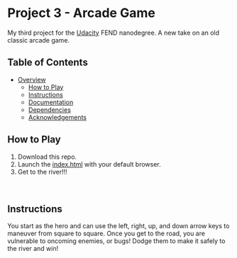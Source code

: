 Project 3 - Arcade Game
===============================
My third project for the [Udacity](https://www.udacity.com) FEND nanodegree.  A new take on an old classic arcade game.
<br>
## Table of Contents
- [Overview](#overview)
    - [How to Play](#how-to-play)
    - [Instructions](#instructions)
    - [Documentation](#documentation)
    - [Dependencies](#dependencies)
    - [Acknowledgements](#acknowledgements)
## How to Play
1. Download this repo. 
2. Launch the [index.html](./index.html) with your default browser.
3. Get to the river!!!  
<br><br>
## Instructions
You start as the hero and can use the left, right, up, and down arrow keys to maneuver from square to square.  Once you get to the road, you are vulnerable to oncoming enemies, or bugs!  Dodge them to make it safely to the river and win!

